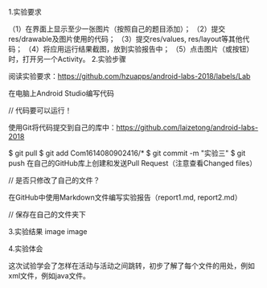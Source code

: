 1.实验要求

（1）在界面上显示至少一张图片（按照自己的题目添加）；
（2）提交res/drawable及图片使用的代码；
（3）提交res/values, res/layout等其他代码；
（4）将应用运行结果截图，放到实验报告中；
（5）点击图片（或按钮）时，打开另一个Activity。 2.实验步骤

阅读实验要求：https://github.com/hzuapps/android-labs-2018/labels/Lab

在电脑上Android Studio编写代码

// 代码要可以运行！

使用Git将代码提交到自己的库中：https://github.com/laizetong/android-labs-2018

$ git pull $ git add Com1614080902416/* $ git commit -m "实验三" $ git push
在自己的GitHub库上创建和发送Pull Request（注意查看Changed files）

// 是否只修改了自己的文件？

在GitHub中使用Markdown文件编写实验报告（report1.md, report2.md）

// 保存在自己的文件夹下

3.实验结果 image image

4.实验体会

这次试验学会了怎样在活动与活动之间跳转，初步了解了每个文件的用处，例如xml文件，例如java文件。
